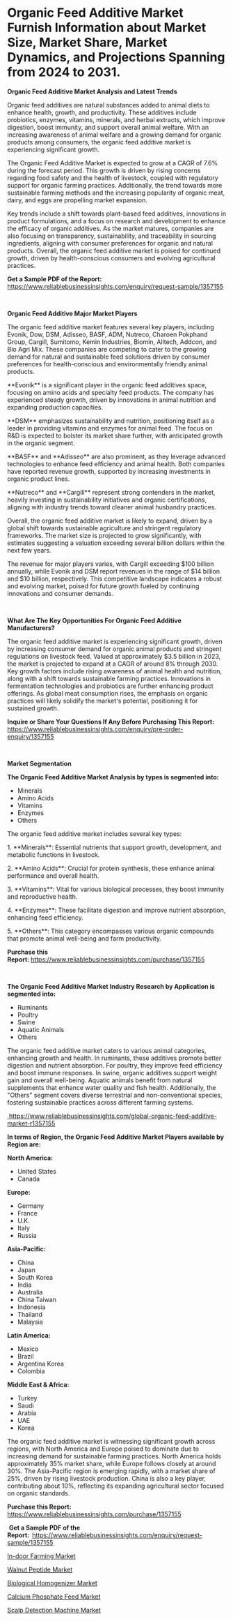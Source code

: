 <p><h1>Organic Feed Additive Market Furnish Information about Market Size, Market Share, Market Dynamics, and Projections Spanning from 2024 to 2031.</h1></p><p><strong>Organic Feed Additive Market Analysis and Latest Trends</strong></p>
<p><p>Organic feed additives are natural substances added to animal diets to enhance health, growth, and productivity. These additives include probiotics, enzymes, vitamins, minerals, and herbal extracts, which improve digestion, boost immunity, and support overall animal welfare. With an increasing awareness of animal welfare and a growing demand for organic products among consumers, the organic feed additive market is experiencing significant growth.</p><p>The Organic Feed Additive Market is expected to grow at a CAGR of 7.6% during the forecast period. This growth is driven by rising concerns regarding food safety and the health of livestock, coupled with regulatory support for organic farming practices. Additionally, the trend towards more sustainable farming methods and the increasing popularity of organic meat, dairy, and eggs are propelling market expansion. </p><p>Key trends include a shift towards plant-based feed additives, innovations in product formulations, and a focus on research and development to enhance the efficacy of organic additives. As the market matures, companies are also focusing on transparency, sustainability, and traceability in sourcing ingredients, aligning with consumer preferences for organic and natural products. Overall, the organic feed additive market is poised for continued growth, driven by health-conscious consumers and evolving agricultural practices.</p></p>
<p><strong>Get a Sample PDF of the Report:&nbsp;</strong> <a href="https://www.reliablebusinessinsights.com/enquiry/request-sample/1357155?utm_campaign=63&utm_medium=2&utm_source=Github&utm_content=ia&utm_term=01112024&utm_id=organic-feed-additive">https://www.reliablebusinessinsights.com/enquiry/request-sample/1357155</a></p>
<p>&nbsp;</p>
<p><strong>Organic Feed Additive Major Market Players</strong></p>
<p><p>The organic feed additive market features several key players, including Evonik, Dow, DSM, Adisseo, BASF, ADM, Nutreco, Charoen Pokphand Group, Cargill, Sumitomo, Kemin Industries, Biomin, Alltech, Addcon, and Bio Agri Mix. These companies are competing to cater to the growing demand for natural and sustainable feed solutions driven by consumer preferences for health-conscious and environmentally friendly animal products.</p><p>**Evonik** is a significant player in the organic feed additives space, focusing on amino acids and specialty feed products. The company has experienced steady growth, driven by innovations in animal nutrition and expanding production capacities. </p><p>**DSM** emphasizes sustainability and nutrition, positioning itself as a leader in providing vitamins and enzymes for animal feed. The focus on R&D is expected to bolster its market share further, with anticipated growth in the organic segment.</p><p>**BASF** and **Adisseo** are also prominent, as they leverage advanced technologies to enhance feed efficiency and animal health. Both companies have reported revenue growth, supported by increasing investments in organic product lines.</p><p>**Nutreco** and **Cargill** represent strong contenders in the market, heavily investing in sustainability initiatives and organic certifications, aligning with industry trends toward cleaner animal husbandry practices.</p><p>Overall, the organic feed additive market is likely to expand, driven by a global shift towards sustainable agriculture and stringent regulatory frameworks. The market size is projected to grow significantly, with estimates suggesting a valuation exceeding several billion dollars within the next few years.</p><p>The revenue for major players varies, with Cargill exceeding $100 billion annually, while Evonik and DSM report revenues in the range of $14 billion and $10 billion, respectively. This competitive landscape indicates a robust and evolving market, poised for future growth fueled by continuing innovations and consumer demands.</p></p>
<p>&nbsp;</p>
<p><strong>What Are The Key Opportunities For Organic Feed Additive Manufacturers?</strong></p>
<p><p>The organic feed additive market is experiencing significant growth, driven by increasing consumer demand for organic animal products and stringent regulations on livestock feed. Valued at approximately $3.5 billion in 2023, the market is projected to expand at a CAGR of around 8% through 2030. Key growth factors include rising awareness of animal health and nutrition, along with a shift towards sustainable farming practices. Innovations in fermentation technologies and probiotics are further enhancing product offerings. As global meat consumption rises, the emphasis on organic practices will likely solidify the market's potential, positioning it for sustained growth.</p></p>
<p><strong>Inquire or Share Your Questions If Any Before Purchasing This Report:</strong> <a href="https://www.reliablebusinessinsights.com/enquiry/pre-order-enquiry/1357155?utm_campaign=63&utm_medium=2&utm_source=Github&utm_content=ia&utm_term=01112024&utm_id=organic-feed-additive">https://www.reliablebusinessinsights.com/enquiry/pre-order-enquiry/1357155</a></p>
<p>&nbsp;</p>
<p><strong>Market Segmentation</strong></p>
<p><strong>The Organic Feed Additive Market Analysis by types is segmented into:</strong></p>
<p><ul><li>Minerals</li><li>Amino Acids</li><li>Vitamins</li><li>Enzymes</li><li>Others</li></ul></p>
<p><p>The organic feed additive market includes several key types: </p><p>1. **Minerals**: Essential nutrients that support growth, development, and metabolic functions in livestock.</p><p>2. **Amino Acids**: Crucial for protein synthesis, these enhance animal performance and overall health.</p><p>3. **Vitamins**: Vital for various biological processes, they boost immunity and reproductive health.</p><p>4. **Enzymes**: These facilitate digestion and improve nutrient absorption, enhancing feed efficiency.</p><p>5. **Others**: This category encompasses various organic compounds that promote animal well-being and farm productivity.</p></p>
<p><strong>Purchase this Report:&nbsp;</strong><a href="https://www.reliablebusinessinsights.com/purchase/1357155?utm_campaign=63&utm_medium=2&utm_source=Github&utm_content=ia&utm_term=01112024&utm_id=organic-feed-additive">https://www.reliablebusinessinsights.com/purchase/1357155</a></p>
<p>&nbsp;</p>
<p><strong>The Organic Feed Additive Market Industry Research by Application is segmented into:</strong></p>
<p><ul><li>Ruminants</li><li>Poultry</li><li>Swine</li><li>Aquatic Animals</li><li>Others</li></ul></p>
<p><p>The organic feed additive market caters to various animal categories, enhancing growth and health. In ruminants, these additives promote better digestion and nutrient absorption. For poultry, they improve feed efficiency and boost immune responses. In swine, organic additives support weight gain and overall well-being. Aquatic animals benefit from natural supplements that enhance water quality and fish health. Additionally, the "Others" segment covers diverse terrestrial and non-conventional species, fostering sustainable practices across different farming systems.</p></p>
<p><a href="https://www.reliablebusinessinsights.com/global-organic-feed-additive-market-r1357155?utm_campaign=63&utm_medium=2&utm_source=Github&utm_content=ia&utm_term=01112024&utm_id=organic-feed-additive">&nbsp;https://www.reliablebusinessinsights.com/global-organic-feed-additive-market-r1357155</a></p>
<p><strong>In terms of Region, the Organic Feed Additive Market Players available by Region are:</strong></p>
<p>
    <p> <strong> North America: </strong>
        <ul>
            <li>United States</li>
            <li>Canada</li>
        </ul>
        </p> 
    <p> <strong> Europe: </strong>
        <ul>
            <li>Germany</li>
            <li>France</li>
            <li>U.K.</li>
            <li>Italy</li>
            <li>Russia</li>
        </ul>
        </p> 
    <p> <strong> Asia-Pacific: </strong>
        <ul>
            <li>China</li>
            <li>Japan</li>
            <li>South Korea</li>
            <li>India</li>
            <li>Australia</li>
            <li>China Taiwan</li>
            <li>Indonesia</li>
            <li>Thailand</li>
            <li>Malaysia</li>
        </ul>
        </p> 
    <p> <strong> Latin America: </strong>
        <ul>
            <li>Mexico</li>
            <li>Brazil</li>
            <li>Argentina Korea</li>
            <li>Colombia</li>
        </ul>
        </p> 
    <p> <strong> Middle East & Africa: </strong>
        <ul>
            <li>Turkey</li>
            <li>Saudi</li>
            <li>Arabia</li>
            <li>UAE</li>
            <li>Korea</li>
        </ul>
    </p>
    </p>
<p><p>The organic feed additive market is witnessing significant growth across regions, with North America and Europe poised to dominate due to increasing demand for sustainable farming practices. North America holds approximately 35% market share, while Europe follows closely at around 30%. The Asia-Pacific region is emerging rapidly, with a market share of 25%, driven by rising livestock production. China is also a key player, contributing about 10%, reflecting its expanding agricultural sector focused on organic standards.</p></p>
<p><strong>Purchase this Report: </strong><a href="https://www.reliablebusinessinsights.com/purchase/1357155?utm_campaign=63&utm_medium=2&utm_source=Github&utm_content=ia&utm_term=01112024&utm_id=organic-feed-additive">https://www.reliablebusinessinsights.com/purchase/1357155</a></p>
<p>&nbsp;<strong>Get a Sample PDF of the Report:&nbsp;&nbsp;</strong><a href="https://www.reliablebusinessinsights.com/enquiry/request-sample/1357155?utm_campaign=63&utm_medium=2&utm_source=Github&utm_content=ia&utm_term=01112024&utm_id=organic-feed-additive">https://www.reliablebusinessinsights.com/enquiry/request-sample/1357155</a></p>
<p><strong></strong></p>
<p><p><a href="https://github.com/rovj3gerson/Market-Research-Report-List-1/blob/main/in-door-farming-market.md?utm_campaign=63&utm_medium=2&utm_source=Github&utm_content=ia&utm_term=01112024&utm_id=organic-feed-additive">In-door Farming Market</a></p><p><a href="https://www.linkedin.com/pulse/walnut-peptide-spectrum-usage-patterns-sector-evolution-x9qke?utm_campaign=63&utm_medium=2&utm_source=Github&utm_content=ia&utm_term=01112024&utm_id=organic-feed-additive">Walnut Peptide Market</a></p><p><a href="https://issuu.com/reportprime-2/docs/biological-homogenizer-market-size-_fff70471783936?utm_campaign=63&utm_medium=2&utm_source=Github&utm_content=ia&utm_term=01112024&utm_id=organic-feed-additive">Biological Homogenizer Market</a></p><p><a href="https://github.com/maq4brod/Market-Research-Report-List-1/blob/main/calcium-phosphate-feed-market.md?utm_campaign=63&utm_medium=2&utm_source=Github&utm_content=ia&utm_term=01112024&utm_id=organic-feed-additive">Calcium Phosphate Feed Market</a></p><p><a href="https://issuu.com/reportprime-2/docs/scalp-detection-machine-market-size_012272d0f20bab?utm_campaign=63&utm_medium=2&utm_source=Github&utm_content=ia&utm_term=01112024&utm_id=organic-feed-additive">Scalp Detection Machine Market</a></p></p>